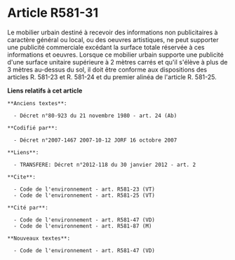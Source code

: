 # Article R581-31

Le mobilier urbain destiné à recevoir des informations non publicitaires à caractère général ou local, ou des oeuvres
artistiques, ne peut supporter une publicité commerciale excédant la surface totale réservée à ces informations et oeuvres.
Lorsque ce mobilier urbain supporte une publicité d'une surface unitaire supérieure à 2 mètres carrés et qu'il s'élève à plus
de 3 mètres au-dessus du sol, il doit être conforme aux dispositions des articles R. 581-23 et R. 581-24 et du premier alinéa
de l'article R. 581-25.

**Liens relatifs à cet article**

	**Anciens textes**:

	  - Décret n°80-923 du 21 novembre 1980 - art. 24 (Ab)

	**Codifié par**:

	  - Décret n°2007-1467 2007-10-12 JORF 16 octobre 2007

	**Liens**:

	  - TRANSFERE: Décret n°2012-118 du 30 janvier 2012 - art. 2

	**Cite**:

	  - Code de l'environnement - art. R581-23 (VT)
	  - Code de l'environnement - art. R581-25 (VT)

	**Cité par**:

	  - Code de l'environnement - art. R581-47 (VD)
	  - Code de l'environnement - art. R581-87 (M)

	**Nouveaux textes**:

	  - Code de l'environnement - art. R581-47 (VD)

